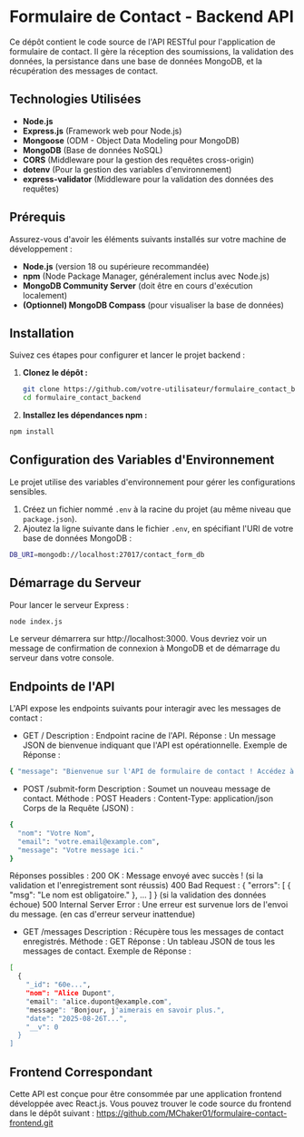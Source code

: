 # Formulaire de Contact - Backend API

Ce dépôt contient le code source de l'API RESTful pour l'application de formulaire de contact. Il gère la réception des soumissions, la validation des données, la persistance dans une base de données MongoDB, et la récupération des messages de contact.

## Technologies Utilisées

*   **Node.js**
*   **Express.js** (Framework web pour Node.js)
*   **Mongoose** (ODM - Object Data Modeling pour MongoDB)
*   **MongoDB** (Base de données NoSQL)
*   **CORS** (Middleware pour la gestion des requêtes cross-origin)
*   **dotenv** (Pour la gestion des variables d'environnement)
*   **express-validator** (Middleware pour la validation des données des requêtes)

## Prérequis

Assurez-vous d'avoir les éléments suivants installés sur votre machine de développement :

*   **Node.js** (version 18 ou supérieure recommandée)
*   **npm** (Node Package Manager, généralement inclus avec Node.js)
*   **MongoDB Community Server** (doit être en cours d'exécution localement)
*   **(Optionnel) MongoDB Compass** (pour visualiser la base de données)

## Installation

Suivez ces étapes pour configurer et lancer le projet backend :

1.  **Clonez le dépôt :**
    ```bash
    git clone https://github.com/votre-utilisateur/formulaire_contact_backend.git
    cd formulaire_contact_backend
    ```

2.  **Installez les dépendances npm :**
   ```bash
   npm install
   ```

## Configuration des Variables d'Environnement

Le projet utilise des variables d'environnement pour gérer les configurations sensibles.

1.  Créez un fichier nommé `.env` à la racine du projet (au même niveau que `package.json`).
2.  Ajoutez la ligne suivante dans le fichier `.env`, en spécifiant l'URI de votre base de données MongoDB :

```bash
DB_URI=mongodb://localhost:27017/contact_form_db
```

## Démarrage du Serveur

Pour lancer le serveur Express :

```bash
node index.js
```

Le serveur démarrera sur http://localhost:3000. Vous devriez voir un message de confirmation de connexion à MongoDB et de démarrage du serveur dans votre console.

## Endpoints de l'API

L'API expose les endpoints suivants pour interagir avec les messages de contact :

* GET /
Description : Endpoint racine de l'API.
Réponse : Un message JSON de bienvenue indiquant que l'API est opérationnelle.
Exemple de Réponse :

```bash
{ "message": "Bienvenue sur l'API de formulaire de contact ! Accédez à /messages pour les messages ou /submit-form pour soumettre." }
```

* POST /submit-form
Description : Soumet un nouveau message de contact.
Méthode : POST
Headers : Content-Type: application/json
Corps de la Requête (JSON) :

```bash
{
  "nom": "Votre Nom",
  "email": "votre.email@example.com",
  "message": "Votre message ici."
}
```

Réponses possibles :
200 OK : Message envoyé avec succès ! (si la validation et l'enregistrement sont réussis)
400 Bad Request : { "errors": [ { "msg": "Le nom est obligatoire." }, ... ] } (si la validation des données échoue)
500 Internal Server Error : Une erreur est survenue lors de l'envoi du message. (en cas d'erreur serveur inattendue)

* GET /messages
Description : Récupère tous les messages de contact enregistrés.
Méthode : GET
Réponse : Un tableau JSON de tous les messages de contact.
Exemple de Réponse :

```bash
[
  {
    "_id": "60e...",
    "nom": "Alice Dupont",
    "email": "alice.dupont@example.com",
    "message": "Bonjour, j'aimerais en savoir plus.",
    "date": "2025-08-26T...",
    "__v": 0
  }
]
```

## Frontend Correspondant
Cette API est conçue pour être consommée par une application frontend développée avec React.js. Vous pouvez trouver le code source du frontend dans le dépôt suivant :
https://github.com/MChaker01/formulaire-contact-frontend.git

